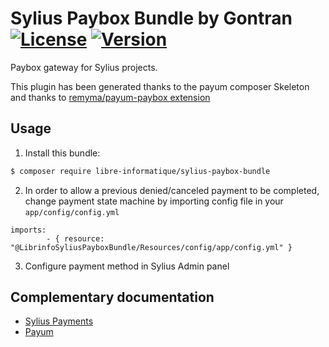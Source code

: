 # Sylius Paybox Bundle by Gontran [![License](https://img.shields.io/packagist/l/gontran/sylius-paybox.svg)](https://packagist.org/packages/gontran/sylius-paybox) [![Version](https://img.shields.io/packagist/v/gontran/sylius-paybox.svg)](https://packagist.org/packages/gontran/sylius-paybox)

Paybox gateway for Sylius projects.

This plugin has been generated thanks to the payum composer Skeleton and thanks to [remyma/payum-paybox extension](https://github.com/remyma/payum-paybox)

## Usage

1. Install this bundle:

```bash
$ composer require libre-informatique/sylius-paybox-bundle
```

2. In order to allow a previous denied/canceled payment to be completed, change payment state machine by importing config file in your `app/config/config.yml`

```
imports:
        - { resource: "@LibrinfoSyliusPayboxBundle/Resources/config/app/config.yml" }
```

3. Configure payment method in Sylius Admin panel

## Complementary documentation


- [Sylius Payments](http://docs.sylius.org/en/latest/book/orders/payments.html)
- [Payum](https://github.com/Payum/Payum/blob/master/docs/index.md)
